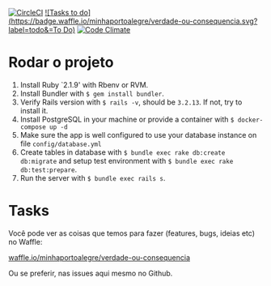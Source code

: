 [![CircleCI](https://circleci.com/gh/minhaportoalegre/verdade-ou-consequencia.svg?style=svg)](https://circleci.com/gh/minhaportoalegre/verdade-ou-consequencia)
[![Tasks to do](https://badge.waffle.io/minhaportoalegre/verdade-ou-consequencia.svg?label=todo&=To Do)](http://waffle.io/minhaportoalegre/verdade-ou-consequencia)
[![Code Climate](https://codeclimate.com/github/minhaportoalegre/verdade-ou-consequencia/badges/gpa.svg)](https://codeclimate.com/github/minhaportoalegre/verdade-ou-consequencia)

# Rodar o projeto

1. Install Ruby `2.1.9' with Rbenv or RVM.
2. Install Bundler with `$ gem install bundler`.
3. Verify Rails version with `$ rails -v`, should be `3.2.13`. If not, try to install it.
4. Install PostgreSQL in your machine or provide a container with `$ docker-compose up -d`
5. Make sure the app is well configured to use your database instance on file `config/database.yml`
6. Create tables in database with `$ bundle exec rake db:create db:migrate` and setup test
   environment with `$ bundle exec rake db:test:prepare`.
7. Run the server with `$ bundle exec rails s`.

# Tasks
Você pode ver as coisas que temos para fazer (features, bugs, ideias etc) no Waffle:

[waffle.io/minhaportoalegre/verdade-ou-consequencia](https://waffle.io/minhaportoalegre/verdade-ou-consequencia)

Ou se preferir, nas issues aqui mesmo no Github.
